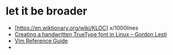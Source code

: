 # let it be broader 
- 	[https://en.wiktionary.org/wiki/KLOC]	x/1000lines
- 	[Creating a handwritten TrueType font in Linux – Gordon Lesti](https://gordonlesti.com/creating-a-handwritten-truetype-font-in-linux/) 
- 	[Vim Reference Guide](https://learnbyexample.github.io/vim_reference/cover.html) 
- 	
